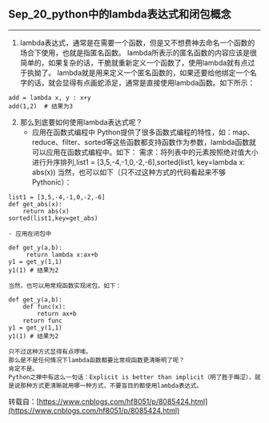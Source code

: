 ## Sep_20_python中的lambda表达式和闭包概念

-----

1. lambda表达式，通常是在需要一个函数，但是又不想费神去命名一个函数的场合下使用，也就是指匿名函数。
	lambda所表示的匿名函数的内容应该是很简单的，如果复杂的话，干脆就重新定义一个函数了，使用lambda就有点过于执拗了。
	lambda就是用来定义一个匿名函数的，如果还要给他绑定一个名字的话，就会显得有点画蛇添足，通常是直接使用lambda函数。如下所示：

```
add = lambda x, y : x+y
add(1,2)  # 结果为3
```

2. 那么到底要如何使用lambda表达式呢？
	- 应用在函数式编程中
	Python提供了很多函数式编程的特性，如：map、reduce、filter、sorted等这些函数都支持函数作为参数，lambda函数就可以应用在函数式编程中。如下：
	需求：将列表中的元素按照绝对值大小进行升序排列,list1 = [3,5,-4,-1,0,-2,-6],sorted(list1, key=lambda x: abs(x))
	当然，也可以如下（只不过这种方式的代码看起来不够Pythonic）：
```
list1 = [3,5,-4,-1,0,-2,-6]
def get_abs(x):
    return abs(x)
sorted(list1,key=get_abs)
```

	- 应用在闭包中
```
def get_y(a,b):
     return lambda x:ax+b
y1 = get_y(1,1)
y1(1) # 结果为2
```
	当然，也可以用常规函数实现闭包，如下：
```
def get_y(a,b):
    def func(x):
        return ax+b
    return func
y1 = get_y(1,1)
y1(1) # 结果为2
```
	只不过这种方式显得有点啰嗦。
	那么是不是任何情况下lambda函数都要比常规函数更清晰明了呢？
	肯定不是。
	Python之禅中有这么一句话：Explicit is better than implicit（明了胜于晦涩），就是说那种方式更清晰就用哪一种方式，不要盲目的都使用lambda表达式。

转载自：[https://www.cnblogs.com/hf8051/p/8085424.html](https://www.cnblogs.com/hf8051/p/8085424.html)
